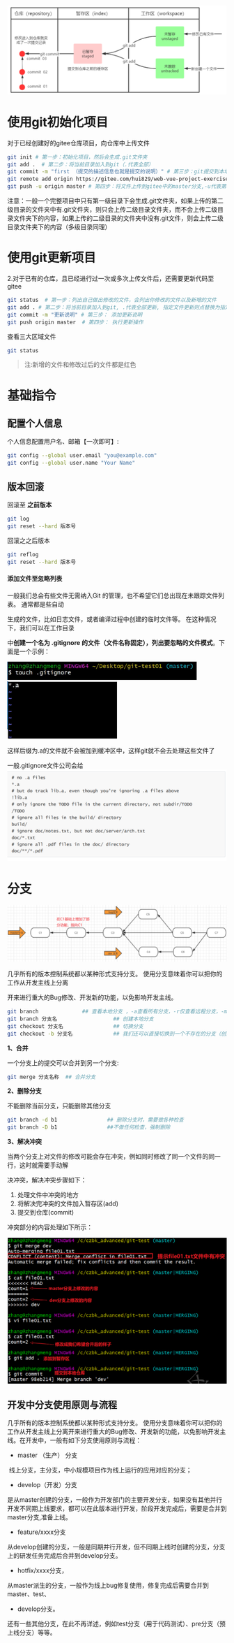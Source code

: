 ![image-20240421153627416](./assets/image-20240421153627416.png)

# 使用git初始化项目

对于已经创建好的gitee仓库项目，向仓库中上传文件

```sh
git init # 第一步：初始化项目，然后会生成.git文件夹
git add .  # 第二步：将当前目录加入到git（.代表全部）
git commit -m "first （提交的描述信息也就是提交的说明）" # 第三步：git提交到本地版仓库，并注明提交的缘由
git remote add origin https://gitee.com/hui829/web-vue-project-exercise.git	# 别名项目地址
git push -u origin master # 第四步：将文件上传到gitee中的master分支,-u代表第一次上传
```

注意：一般一个完整项目中只有第一级目录下会生成.git文件夹，如果上传的第二级目录的文件夹中有.git文件夹，则只会上传二级目录文件夹，而不会上传二级目录文件夹下的内容，如果上传的二级目录的文件夹中没有.git文件，则会上传二级目录文件夹下的内容（多级目录同理）

# 使用git更新项目

2.对于已有的仓库，且已经进行过一次或多次上传文件后，还需要更新代码至gitee

```sh
git status  # 第一步：列出自己做出修改的文件，会列出你修改的文件以及新增的文件
git add . # 第二步：将当前目录加入到git, .代表全部更新, 指定文件更新则点替换为指定文件名
git commit -m "更新说明" # 第三步： 添加更新说明
git push origin master  # 第四步： 执行更新操作
```

查看三大区域文件

```sh
git status
```

> 注:新增的文件和修改过后的文件都是红色



# 基础指令

## 配置个人信息

个人信息配置用户名、邮箱【一次即可】:

```sh
git config --global user.email "you@example.com"
git config --global user.name "Your Name"
```



## 版本回滚

回滚至 **之前版本**

```sh
git log
git reset --hard 版本号
```

回滚之之后版本

```sh
git reflog
git reset --hard 版本号
```

#### 添加文件至忽略列表

一般我们总会有些文件无需纳入Git 的管理，也不希望它们总出现在未跟踪文件列表。 通常都是些自动

生成的文件，比如日志文件，或者编译过程中创建的临时文件等。 在这种情况下，我们可以在工作目录

中**创建一个名为 .gitignore 的文件（文件名称固定），列出要忽略的文件模式**。下面是一个示例：

<img src="./assets/image-20240421154147204.png" alt="image-20240421154147204" style="zoom: 67%;" />
<img src="./assets/image-20240421154133457.png" alt="image-20240421154133457" style="zoom: 67%;" />

这样后缀为.a的文件就不会被加到缓冲区中，这样git就不会去处理这些文件了

一般.gitignore文件公司会给
<img src="./assets/image-20240421154113074.png" alt="image-20240421154113074" style="zoom:50%;" />

# 分支

<img src="./assets/image-20240421105134373.png" alt="image-20240421105134373" style="zoom: 67%;" />

几乎所有的版本控制系统都以某种形式支持分支。 使用分支意味着你可以把你的工作从开发主线上分离

开来进行重大的Bug修改、开发新的功能，以免影响开发主线。

```sh
git branch				## 查看本地分支 ，-a查看所有分支，-r仅查看远程分支，-m重命名分支<原名><新名>
git branch 分支名					## 创建本地分支
git checkout 分支名				## 切换分支
git checkout -b 分支名				## 我们还可以直接切换到一个不存在的分支（创建并切换
```

**1、合并**

一个分支上的提交可以合并到另一个分支:

```sh
git merge 分支名称 	## 合并分支
```

**2、删除分支**

不能删除当前分支，只能删除其他分支

```sh
git branch -d b1 				## 删除分支时，需要做各种检查
git branch -D b1 				##不做任何检查，强制删除
```

**3、解决冲突**

当两个分支上对文件的修改可能会存在冲突，例如同时修改了同一个文件的同一行，这时就需要手动解

决冲突，解决冲突步骤如下：

1. 处理文件中冲突的地方
2. 将解决完冲突的文件加入暂存区(add)
3. 提交到仓库(commit)

冲突部分的内容处理如下所示：

<img src="./assets/image-20240421105001765.png" alt="image-20240421105001765" style="zoom: 67%;" />



## 开发中分支使用原则与流程

几乎所有的版本控制系统都以某种形式支持分支。 使用分支意味着你可以把你的工作从开发主线上分离开来进行重大的Bug修改、开发新的功能，以免影响开发主线。在开发中，一般有如下分支使用原则与流程：

- master （生产） 分支

​	线上分支，主分支，中小规模项目作为线上运行的应用对应的分支；

- develop（开发）分支

​	是从master创建的分支，一般作为开发部门的主要开发分支，如果没有其他并行开发不同期上线要求，都可以在此版本进行开发，阶段开发完成后，需要是合并到master分支,准备上线。

- feature/xxxx分支

​	从develop创建的分支，一般是同期并行开发，但不同期上线时创建的分支，分支上的研发任务完成后合并到develop分支。

- hotfix/xxxx分支，

​	从master派生的分支，一般作为线上bug修复使用，修复完成后需要合并到master、test、

- develop分支。

​	还有一些其他分支，在此不再详述，例如test分支（用于代码测试）、pre分支（预上线分支）等等。















